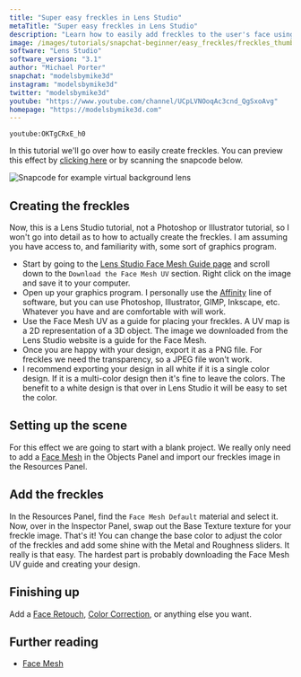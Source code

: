 ```yaml
---
title: "Super easy freckles in Lens Studio"
metaTitle: "Super easy freckles in Lens Studio"
description: "Learn how to easily add freckles to the user's face using the Face Mesh!"
image: /images/tutorials/snapchat-beginner/easy_freckles/freckles_thumbnail.jpg
software: "Lens Studio"
software_version: "3.1"
author: "Michael Porter"
snapchat: "modelsbymike3d"
instagram: "modelsbymike3d"
twitter: "modelsbymike3d"
youtube: "https://www.youtube.com/channel/UCpLVNOoqAc3cnd_QgSxoAvg"
homepage: "https://modelsbymike3d.com"
---
```


`youtube:OKTgCRxE_h0`

In this tutorial we'll go over how to easily create freckles. You can preview this effect by [clicking here](https://www.snapchat.com/unlock/?type=SNAPCODE&uuid=67fa25dccb5d4936855685b61101fe17&metadata=01) or by scanning the snapcode below.

![Snapcode for example virtual background lens](../../snapchat-beginner/easy_freckles/snapcode.svg)

## Creating the freckles

Now, this is a Lens Studio tutorial, not a Photoshop or Illustrator tutorial, so I won't go into detail as to how to actually create the freckles. I am assuming you have access to, and familiarity with, some sort of graphics program.

- Start by going to the [Lens Studio Face Mesh Guide page](https://lensstudio.snapchat.com/guides/face/face-effects/face-mesh/) and scroll down to the `Download the Face Mesh UV` section. Right click on the image and save it to your computer.
- Open up your graphics program. I personally use the [Affinity](https://affinity.serif.com/en-us/) line of software, but you can use Photoshop, Illustrator, GIMP, Inkscape, etc. Whatever you have and are comfortable with will work.
- Use the Face Mesh UV as a guide for placing your freckles. A UV map is a 2D representation of a 3D object. The image we downloaded from the Lens Studio website is a guide for the Face Mesh.
- Once you are happy with your design, export it as a PNG file. For freckles we need the transparency, so a JPEG file won't work.
- I recommend exporting your design in all white if it is a single color design. If it is a multi-color design then it's fine to leave the colors. The benefit to a white design is that over in Lens Studio it will be easy to set the color.

## Setting up the scene

For this effect we are going to start with a blank project. We really only need to add a [Face Mesh](https://lensstudio.snapchat.com/guides/face/face-effects/face-mesh/) in the Objects Panel and import our freckles image in the Resources Panel.

## Add the freckles

In the Resources Panel, find the `Face Mesh Default` material and select it. Now, over in the Inspector Panel, swap out the Base Texture texture for your freckle image. That's it! You can change the base color to adjust the color of the freckles and add some shine with the Metal and Roughness sliders. It really is that easy. The hardest part is probably downloading the Face Mesh UV guide and creating your design.

## Finishing up

Add a [Face Retouch](https://lensstudio.snapchat.com/guides/face/face-effects/face-retouch/), [Color Correction](https://lensstudio.snapchat.com/guides/2d/post-effect/), or anything else you want.

## Further reading

- [Face Mesh](https://lensstudio.snapchat.com/guides/face/face-effects/face-mesh/)
